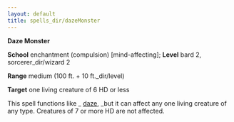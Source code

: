 ```yaml
---
layout: default
title: spells_dir/dazeMonster
---
```

 **Daze Monster**

**School** enchantment (compulsion) [mind-affecting]; **Level** bard 2, sorcerer_dir/wizard 2

**Range** medium (100 ft. + 10 ft._dir/level)

**Target** one living creature of 6 HD or less

This spell functions like _ [daze](daze#_daze), _but it can affect any one living creature of any type. Creatures of 7 or more HD are not affected.

